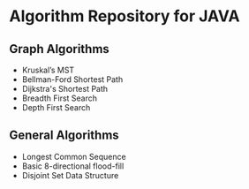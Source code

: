 Algorithm Repository for JAVA
=============================

Graph Algorithms
----------------
* Kruskal’s MST
* Bellman-Ford Shortest Path
* Dijkstra's Shortest Path
* Breadth First Search
* Depth First Search

General Algorithms
------------------
* Longest Common Sequence
* Basic 8-directional flood-fill
* Disjoint Set Data Structure
